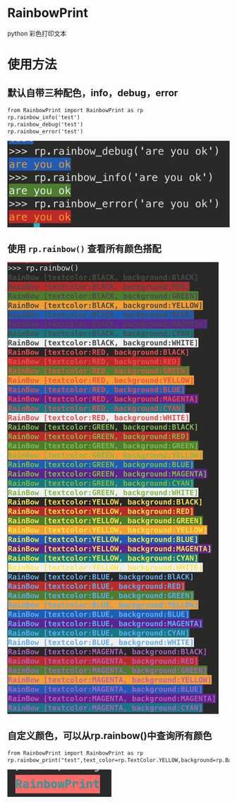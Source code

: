 # RainbowPrint
python 彩色打印文本

# 使用方法
## 默认自带三种配色，info，debug，error

```
from RainbowPrint import RainbowPrint as rp
rp.rainbow_info('test')
rp.rainbow_debug('test')
rp.rainbow_error('test')
```
![rp2](https://github.com/Mrhs121/RainbowPrint/blob/main/pics/rp2.png)  



## 使用 ``` rp.rainbow() ``` 查看所有颜色搭配
![rp](https://github.com/Mrhs121/RainbowPrint/blob/main/pics/rp.png)


## 自定义颜色，可以从rp.rainbow()中查询所有颜色
```
from RainbowPrint import RainbowPrint as rp
rp.rainbow_print("test",text_color=rp.TextColor.YELLOW,background=rp.BackgroundColor.BLUE)
```
![rp](https://github.com/Mrhs121/RainbowPrint/blob/main/pics/rp3.png)
